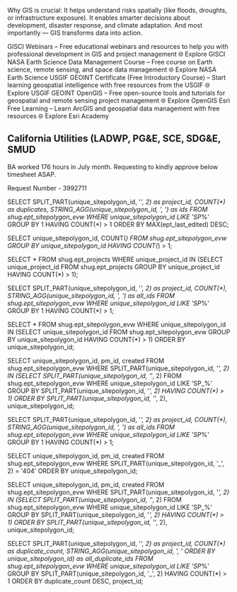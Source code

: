 Why GIS is crucial:
It helps understand risks spatially (like floods, droughts, or infrastructure exposure).
It enables smarter decisions about development, disaster response, and climate adaptation.
And most importantly — GIS transforms data into action.

GISCI Webinars – Free educational webinars and resources to help you with professional development in GIS and project management
🌐 Explore GISCI
NASA Earth Science Data Management Course – Free course on Earth science, remote sensing, and space data management
🌐 Explore NASA Earth Science
USGIF GEOINT Certificate (Free Introductory Course) – Start learning geospatial intelligence with free resources from the USGIF
🌐 Explore USGIF GEOINT
OpenGIS – Free open-source tools and tutorials for geospatial and remote sensing project management
🌐 Explore OpenGIS
Esri Free Learning – Learn ArcGIS and geospatial data management with free resources
🌐 Explore Esri Academy

California Utilities (LADWP, PG&E, SCE, SDG&E, SMUD
----

BA worked 176 hours in July month. Requesting to kindly approve below timesheet ASAP.

Request Number - 3992711

SELECT SPLIT_PART(unique_sitepolygon_id, '_', 2) as project_id, COUNT(*) as duplicates, STRING_AGG(unique_sitepolygon_id, ', ') as ids FROM shug.ept_sitepolygon_evw WHERE unique_sitepolygon_id LIKE 'SP_%' GROUP BY 1 HAVING COUNT(*) > 1 ORDER BY MAX(ept_last_edited) DESC;

SELECT unique_sitepolygon_id, COUNT(*) FROM shug.ept_sitepolygon_evw GROUP BY unique_sitepolygon_id HAVING COUNT(*) > 1;

SELECT * FROM shug.ept_projects WHERE unique_project_id IN (SELECT unique_project_id FROM shug.ept_projects GROUP BY unique_project_id HAVING COUNT(*) > 1);

SELECT SPLIT_PART(unique_sitepolygon_id, '_', 2) as project_id, COUNT(*), STRING_AGG(unique_sitepolygon_id, ', ') as all_ids FROM shug.ept_sitepolygon_evw WHERE unique_sitepolygon_id LIKE 'SP_%' GROUP BY 1 HAVING COUNT(*) > 1;

SELECT * FROM shug.ept_sitepolygon_evw WHERE unique_sitepolygon_id IN (SELECT unique_sitepolygon_id FROM shug.ept_sitepolygon_evw GROUP BY unique_sitepolygon_id HAVING COUNT(*) > 1) ORDER BY unique_sitepolygon_id;

SELECT unique_sitepolygon_id, pm_id, created FROM shug.ept_sitepolygon_evw WHERE SPLIT_PART(unique_sitepolygon_id, '_', 2) IN (SELECT SPLIT_PART(unique_sitepolygon_id, '_', 2) FROM shug.ept_sitepolygon_evw WHERE unique_sitepolygon_id LIKE 'SP_%' GROUP BY SPLIT_PART(unique_sitepolygon_id, '_', 2) HAVING COUNT(*) > 1) ORDER BY SPLIT_PART(unique_sitepolygon_id, '_', 2), unique_sitepolygon_id;

SELECT SPLIT_PART(unique_sitepolygon_id, '_', 2) as project_id, COUNT(*), STRING_AGG(unique_sitepolygon_id, ', ') as all_ids FROM shug.ept_sitepolygon_evw WHERE unique_sitepolygon_id LIKE 'SP_%' GROUP BY 1 HAVING COUNT(*) > 1;

SELECT unique_sitepolygon_id, pm_id, created FROM shug.ept_sitepolygon_evw WHERE SPLIT_PART(unique_sitepolygon_id, '_', 2) = '404' ORDER BY unique_sitepolygon_id;

SELECT unique_sitepolygon_id, pm_id, created FROM shug.ept_sitepolygon_evw WHERE SPLIT_PART(unique_sitepolygon_id, '_', 2) IN (SELECT SPLIT_PART(unique_sitepolygon_id, '_', 2) FROM shug.ept_sitepolygon_evw WHERE unique_sitepolygon_id LIKE 'SP_%' GROUP BY SPLIT_PART(unique_sitepolygon_id, '_', 2) HAVING COUNT(*) > 1) ORDER BY SPLIT_PART(unique_sitepolygon_id, '_', 2), unique_sitepolygon_id;

SELECT 
    SPLIT_PART(unique_sitepolygon_id, '_', 2) as project_id,
    COUNT(*) as duplicate_count,
    STRING_AGG(unique_sitepolygon_id, ', ' ORDER BY unique_sitepolygon_id) as all_duplicate_ids
FROM shug.ept_sitepolygon_evw 
WHERE unique_sitepolygon_id LIKE 'SP_%'
GROUP BY SPLIT_PART(unique_sitepolygon_id, '_', 2)
HAVING COUNT(*) > 1
ORDER BY duplicate_count DESC, project_id;
